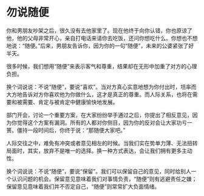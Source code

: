 # 勿说随便

你和男朋友吵架之后，很久没有去他家里了。现在他终于向你认错，你也原谅了他，他的父母非常开心，亲自打电话来请你去吃饭，还问你想吃什么。你想也不想地说：“随便。”后来，男朋友告诉你，因为你的一句“随便”，未来的公婆紧张了好半天。 

很多时候，我们想用“随便”来表示客气和尊重，结果却在无形中加重了对方的心理负担。 

换个词说说：不说“随便”，要说“喜欢”。当对方真心实意地想为你付出时，坦率而大方地告诉对方你喜欢他为你做什么，这才是真正的尊重。而人际关系，也将在需要和被需要、肯定与被肯定中健康愉快地发展。 

部门开会，讨论一个重要方案，在大家纷纷举手通过之后，你提出了相反意见，因为你觉得这个方案有漏洞。所有的人都对你侧目，因为你的反对会让大家功亏一篑。僵持一段时间后，你终于说：“那随便大家吧。” 

人际交往之中，难免有冲突或者意见相左的时候。当我们实在势单力薄、无法扭转局面时，其实，放弃不是唯一的选择。换一种方式表达，会让我们拥有更多主动性。 

换个词说说：不说“随便”，要说“保留”。我们可以保留自己的意见，同时给别人一个认识问题的机会。保留意见意味着我们对事情负责，“随便”则有逃避责任之嫌；保留意见意味着我们并不否定自己，“随便”则常常扩大负面情绪。